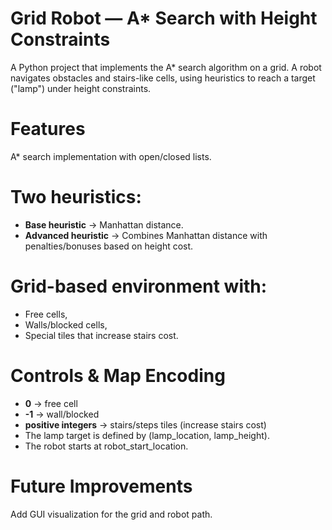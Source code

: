 # Grid Robot — A* Search with Height Constraints
A Python project that implements the A* search algorithm on a grid.
A robot navigates obstacles and stairs-like cells, using heuristics to reach a target ("lamp") under height constraints.

# Features
A* search implementation with open/closed lists.
# Two heuristics:
- **Base heuristic** → Manhattan distance.
- **Advanced heuristic** → Combines Manhattan distance with penalties/bonuses based on height cost.

# Grid-based environment with:
- Free cells,
- Walls/blocked cells,
- Special tiles that increase stairs cost.

# Controls & Map Encoding
- **0** → free cell
- **-1** → wall/blocked
- **positive integers** → stairs/steps tiles (increase stairs cost)
- The lamp target is defined by (lamp_location, lamp_height).
- The robot starts at robot_start_location.

# Future Improvements
Add GUI visualization for the grid and robot path.


